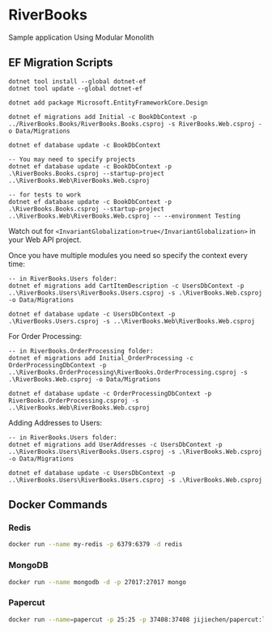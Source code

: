 # RiverBooks

Sample application Using Modular Monolith

## EF Migration Scripts

```dotnetcli
dotnet tool install --global dotnet-ef
dotnet tool update --global dotnet-ef

dotnet add package Microsoft.EntityFrameworkCore.Design

dotnet ef migrations add Initial -c BookDbContext -p ../RiverBooks.Books/RiverBooks.Books.csproj -s RiverBooks.Web.csproj -o Data/Migrations

dotnet ef database update -c BookDbContext

-- You may need to specify projects
dotnet ef database update -c BookDbContext -p .\RiverBooks.Books.csproj --startup-project ..\RiverBooks.Web\RiverBooks.Web.csproj

-- for tests to work
dotnet ef database update -c BookDbContext -p .\RiverBooks.Books.csproj --startup-project ..\RiverBooks.Web\RiverBooks.Web.csproj -- --environment Testing
```

Watch out for `<InvariantGlobalization>true</InvariantGlobalization>` in your Web API project.

Once you have multiple modules you need so specify the context every time:

```dotnetcli
-- in RiverBooks.Users folder:
dotnet ef migrations add CartItemDescription -c UsersDbContext -p ..\RiverBooks.Users\RiverBooks.Users.csproj -s .\RiverBooks.Web.csproj -o Data/Migrations

dotnet ef database update -c UsersDbContext -p .\RiverBooks.Users.csproj -s ..\RiverBooks.Web\RiverBooks.Web.csproj
```

For Order Processing:

```dotnetcli
-- in RiverBooks.OrderProcessing folder:
dotnet ef migrations add Initial_OrderProcessing -c OrderProcessingDbContext -p ..\RiverBooks.OrderProcessing\RiverBooks.OrderProcessing.csproj -s .\RiverBooks.Web.csproj -o Data/Migrations

dotnet ef database update -c OrderProcessingDbContext -p RiverBooks.OrderProcessing.csproj -s ..\RiverBooks.Web\RiverBooks.Web.csproj
```

Adding Addresses to Users:

```dotnetcli
-- in RiverBooks.Users folder:
dotnet ef migrations add UserAddresses -c UsersDbContext -p ..\RiverBooks.Users\RiverBooks.Users.csproj -s .\RiverBooks.Web.csproj -o Data/Migrations

dotnet ef database update -c UsersDbContext -p ..\RiverBooks.Users\RiverBooks.Users.csproj -s .\RiverBooks.Web.csproj
```

## Docker Commands

### Redis

```bash
docker run --name my-redis -p 6379:6379 -d redis
```

### MongoDB

```bash
docker run --name mongodb -d -p 27017:27017 mongo
```

### Papercut

```bash
docker run --name=papercut -p 25:25 -p 37408:37408 jijiechen/papercut:latest -d
```
